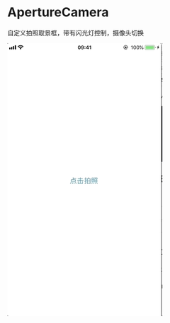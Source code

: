 # ApertureCamera
自定义拍照取景框，带有闪光灯控制，摄像头切换

![image](https://raw.githubusercontent.com/LemonChao/ApertureCamera/master/ApertureCamera/Jul-06-2018%2017-42-29.gif)
